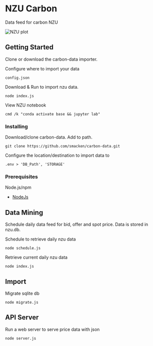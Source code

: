 # NZU Carbon

Data feed for carbon NZU

![NZU plot](./notebooks/nzu-plot.png)

## Getting Started

Clone or download the carbon-data importer.

Configure where to import your data

```
config.json
```

Download & Run to import nzu data.

```
node index.js
```

View NZU notebook

```
cmd /k "conda activate base && jupyter lab"
```

### Installing

Download/clone carbon-data. Add to path.

```
git clone https://github.com/smacken/carbon-data.git
```

Configure the location/destination to import data to

```
.env > 'DB_Path', 'STORAGE'
```

### Prerequisites

Node.js/npm
* [NodeJs](https://nodejs.org/en/download/)

## Data Mining

Schedule daily data feed for bid, offer and spot price. Data is stored in nzu.db.

Schedule to retrieve daily nzu data
```
node schedule.js
```

Retrieve current daily nzu data
```
node index.js
```

## Import

Migrate sqlite db

```
node migrate.js
```

## API Server

Run a web server to serve price data with json

```
node server.js
```
